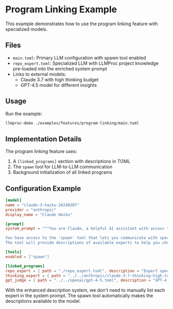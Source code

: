 # Program Linking Example

This example demonstrates how to use the program linking feature with specialized models.

## Files

- `main.toml`: Primary LLM configuration with spawn tool enabled
- `repo_expert.toml`: Specialized LLM with LLMProc project knowledge pre-loaded into the enriched system prompt
- Links to external models:
  - Claude 3.7 with high thinking budget
  - GPT-4.5 model for different insights

## Usage

Run the example:

```bash
llmproc-demo ./examples/features/program-linking/main.toml
```

## Implementation Details

The program linking feature uses:

1. A `[linked_programs]` section with descriptions in TOML
2. The `spawn` tool for LLM-to-LLM communication
3. Background initialization of all linked programs

## Configuration Example

```toml
[model]
name = "claude-3-haiku-20240307"
provider = "anthropic"
display_name = "Claude Haiku"

[prompt]
system_prompt = """You are Claude, a helpful AI assistant with access to specialized thinking experts.

You have access to the 'spawn' tool that lets you communicate with specialized experts.
The tool will provide descriptions of available experts to help you choose the right one."""

[tools]
enabled = ["spawn"]

[linked_programs]
repo_expert = { path = "./repo_expert.toml", description = "Expert specialized in repository analysis" }
thinking_expert = { path = "../../anthropic/claude-3-7-thinking-high.toml", description = "Claude 3.7 with high thinking budget for complex reasoning problems" }
gpt_judge = { path = "../../openai/gpt-4-5.toml", description = "GPT-4.5, excellent at providing different insights and judging alternatives" }
```

With the enhanced description system, we don't need to manually list each expert in the system prompt. The spawn tool automatically makes the descriptions available to the model.